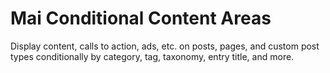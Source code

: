 # Mai Conditional Content Areas
Display content, calls to action, ads, etc. on posts, pages, and custom post types conditionally by category, tag, taxonomy, entry title, and more.
